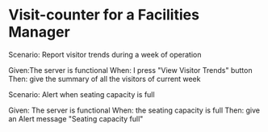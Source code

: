 # Visit-counter for a Facilities Manager

Scenario: Report visitor trends during a week of operation

  Given:The server is functional
  When: I press "View Visitor Trends" button
  Then: give the summary of all the visitors of current week

Scenario: Alert when seating capacity is full

  Given: The server is functional
  When: the seating capacity is full
  Then: give an Alert message "Seating capacity full"
